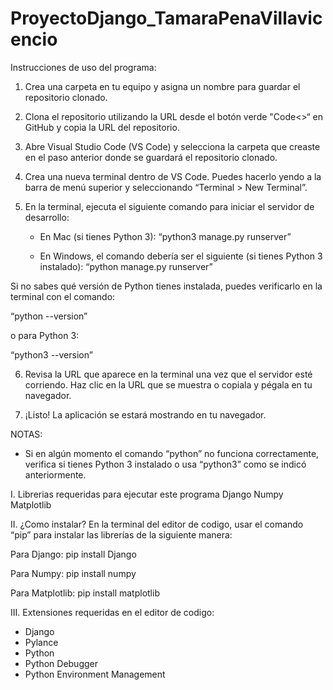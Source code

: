 # ProyectoDjango_TamaraPenaVillavicencio

Instrucciones de uso del programa:

1. Crea una carpeta en tu equipo y asigna un nombre para guardar el repositorio clonado.
   
2. Clona el repositorio utilizando la URL desde el botón verde "Code<>“ en GitHub y copia la URL del repositorio.

3. Abre Visual Studio Code (VS Code) y selecciona la carpeta que creaste en el paso anterior donde se guardará el repositorio clonado.

4. Crea una nueva terminal dentro de VS Code. Puedes hacerlo yendo a la barra de menú superior y seleccionando “Terminal > New Terminal”.

5. En la terminal, ejecuta el siguiente comando para iniciar el servidor de desarrollo:

   - En Mac (si tienes Python 3):
     “python3 manage.py runserver”

   - En Windows, el comando debería ser el siguiente (si tienes Python 3 instalado):
     “python manage.py runserver”

Si no sabes qué versión de Python tienes instalada, puedes verificarlo en la terminal con el comando:

   “python --version”

   o para Python 3:

   “python3 --version”

6. Revisa la URL que aparece en la terminal una vez que el servidor esté corriendo. Haz clic en la URL que se muestra o copiala y pégala en tu navegador.

7. ¡Listo! La aplicación se estará mostrando en tu navegador.

NOTAS:
- Si en algún momento el comando “python” no funciona correctamente, verifica si tienes Python 3 instalado o usa “python3” como se indicó anteriormente.


I. Librerias requeridas para ejecutar este programa
Django
Numpy
Matplotlib

II. ¿Como instalar?
En la terminal del editor de codigo, usar el comando “pip” para instalar las librerías de la siguiente manera:

Para Django:
pip install Django

Para Numpy:
pip install numpy

Para Matplotlib:
pip install matplotlib

III. Extensiones requeridas en el editor de codigo:
- Django
- Pylance
- Python
- Python Debugger
- Python Environment Management
